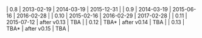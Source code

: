 | 0.8  | 2013-02-19 | 2014-03-19  | 2015-12-31 |
| 0.9  | 2014-03-19 | 2015-06-16  | 2016-02-28 |
| 0.10 | 2015-02-16 | 2016-02-29  | 2017-02-28 |
| 0.11 | 2015-07-12 | after v0.13 | TBA        |
| 0.12 | TBA*       | after v0.14 | TBA        |
| 0.13 | TBA*       | after v0.15 | TBA        |
